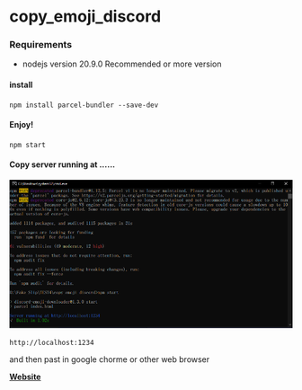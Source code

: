 # copy_emoji_discord

### Requirements

* nodejs version 20.9.0 
Recommended or more version

#### install

    npm install parcel-bundler --save-dev

#### Enjoy!

    npm start

#### Copy server running at ......

![Alt text](image.png)

    http://localhost:1234

and then past in google chorme or other web browser

**[Website](https://thatiemsz.github.io/Discord-Emoji-Downloader)**